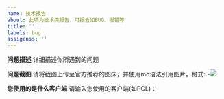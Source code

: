 ```yaml
---
name: 技术报告
about: 此项为技术类报告，可报告如BUG、报错等
title: ''
labels: bug
assigenss: ''
---
```


**问题描述**
详细描述你所遇到的问题

**问题截图**
请将截图上传至官方推荐的图床，并使用md语法引用图片。格式: -![](url)

**您使用的是什么客户端**
请输入您使用的客户端(如PCL)：
